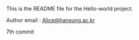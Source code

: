 This is the README file for the Hello-world project.

Author email : Alice@hansung.ac.kr

7th commit

